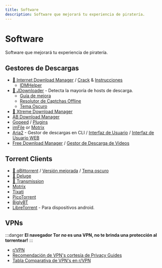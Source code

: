 ```yaml
---
title: Software
description: Software que mejorará tu experiencia de piratería.
---
```


# Software

Software que mejorará tu experiencia de piratería.

## Gestores de Descargas

- [🌟 Internet Download Manager](https://www.internetdownloadmanager.com) /
  [Crack](https://cracksurl.com/internet-download-manager) &
  [Instrucciones](https://rentry.org/installidm)
  - [IDMHelper](https://github.com/unamer/IDMHelper)
- [🌟 JDownloader](https://jdownloader.org/jdownloader2) - Detecta la mayoría de hosts de descarga. 
  - [Guía de mejora](https://lemmy.world/post/3098414)
  - [Resolutor de Captchas Offline](https://github.com/cracker0dks/CaptchaSolver)
  - [Tema Oscuro](https://support.jdownloader.org/Knowledgebase/Article/View/dark-mode-theme)
- [🌟 Xtreme Download Manager](https://xtremedownloadmanager.com)
- [AB Download Manager](https://abdownloadmanager.com)
- [Gopeed](https://gopeed.com) /
  [Plugins](https://github.com/search?q=topic%3Agopeed-extension&type=repositories)
- [imFile](https://github.com/imfile-io/imfile-desktop) or
  [Motrix](https://motrix.app)
- [Aria2](https://aria2.github.io) - Gestor de descargas en CLI /
  [Interfaz de Usuario](https://persepolisdm.github.io) /
  [Interfaz de Usuario WEB](https://github.com/ziahamza/webui-aria2)
- [Free Download Manager](https://www.freedownloadmanager.org) /
  [Gestor de Descarga de Videos](https://github.com/meowcateatrat/elephant)

## Torrent Clients

- [🌟 qBittorrent](https://www.qbittorrent.org) /
  [Versión mejorada](https://github.com/c0re100/qBittorrent-Enhanced-Edition) /
  [Tema oscuro](https://draculatheme.com/qbittorrent)
- [🌟 Deluge](https://dev.deluge-torrent.org)
- [🌟 Transmission](https://transmissionbt.com)
- [Motrix](https://motrix.app)
- [Tixati](https://tixati.com)
- [PicoTorrent](https://picotorrent.org)
- [BiglyBT](https://www.biglybt.com)
- [LibreTorrent](https://github.com/proninyaroslav/libretorrent) - Para dispositivos android.

## VPNs

:::danger
  **El navegador Tor ***no*** es una VPN, no te brinda una protección al torrentear!**
:::

- [r/VPN](https://www.reddit.com/r/VPN)
- [Recomendación de VPN's cortesía de Privacy Guides](https://www.privacyguides.org/en/vpn) 
- [Tabla Comparativa de VPN's en r/VPN](https://www.reddit.com/r/VPN/comments/m736zt)
